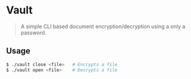 # Vault

> A simple CLI based document encryption/decryption using a only a password.

## Usage

```bash 
$ ./vault close <file>   # Encrypts a file
$ ./vault open <file>    # Decrypts a file
```